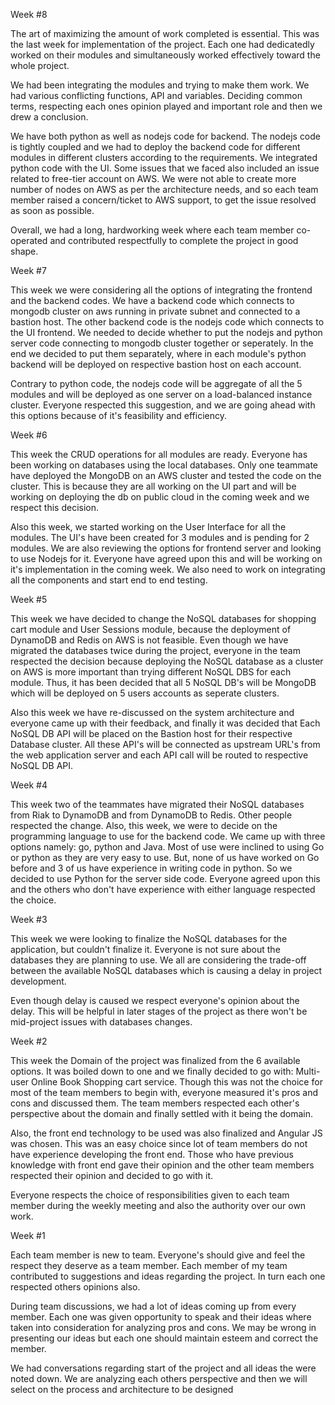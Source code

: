 Week #8

The art of maximizing the amount of work completed is essential. This was the last week for implementation of the project. Each one had dedicatedly worked on their modules and simultaneously worked effectively toward the whole project. 

We had been integrating the modules and trying to make them work. We had various conflicting functions, API and variables. Deciding common terms, respecting each ones opinion played and important role and then we drew a conclusion. 

We have both python as well as nodejs code for backend. The nodejs code is tightly coupled and we had to deploy the backend code for different modules in different clusters according to the requirements. We integrated python code with the UI. Some issues that we faced also included an issue related to free-tier account on AWS. We were not able to create more number of nodes on AWS as per the architecture needs, and so each team member raised a concern/ticket to AWS support, to get the issue resolved as soon as possible.

Overall, we had a long, hardworking week where each team member co-operated and contributed respectfully to complete the project in good shape.

Week #7

This week we were considering all the options of integrating the frontend and the backend codes. We have a backend code which connects to mongodb cluster on aws running in private subnet and connected to a bastion host. The other backend code is the nodejs code which connects to the UI frontend.
We needed to decide whether to put the nodejs and python server code connecting to mongodb cluster together or seperately. In the end we decided to put them separately, where in each module's python backend will be deployed on respective bastion host on each account.

Contrary to python code, the nodejs code will be aggregate of all the 5 modules and will be deployed as one server on a load-balanced instance cluster. Everyone respected this suggestion, and we are going ahead with this options because of it's feasibility and efficiency.

Week #6

This week the CRUD operations for all modules are ready. Everyone has been working on databases using the local databases. Only one teammate have deployed the MongoDB on an AWS cluster and tested the code on the cluster. This is because they are all working on the UI part and will be working on deploying the db on public cloud in the coming week and we respect this decision. 

Also this week, we started working on the User Interface for all the modules. The UI's have been created for 3 modules and is pending for 2 modules. We are also reviewing the options for frontend server and looking to use Nodejs for it. Everyone have agreed upon this and will be working on it's implementation in the coming week. We also need to work on integrating all the components and start end to end testing.

Week #5

This week we have decided to change the NoSQL databases for shopping cart module and User Sessions module, because the deployment of DynamoDB and Redis on AWS is not feasible. Even though we have migrated the databases twice during the project, everyone in the team respected the decision because deploying the NoSQL database as a cluster on AWS is more important than trying different NoSQL DBS for each module. Thus, it has been decided that all 5 NoSQL DB's will be MongoDB which will be deployed on 5 users accounts as seperate clusters.

Also this week we have re-discussed on the system architecture and everyone came up with their feedback, and finally it was decided that Each NoSQL DB API will be placed on the Bastion host for their respective Database cluster. All these API's will be connected as upstream URL's from the web application server and each API call will be routed to respective NoSQL DB API.


Week #4

This week two of the teammates have migrated their NoSQL databases from Riak to DynamoDB and from DynamoDB to Redis. Other people respected the change. Also, this week, we were to decide on the programming language to use for the backend code. We came up with three options namely: go, python and Java. Most of use were inclined to using Go or python as they are very easy to use. But, none of us have worked on Go before and 3 of us have experience in writing code in python. So we decided to use Python for the server side code. Everyone agreed upon this and the others who don't have experience with either language respected the choice. 

Week #3

This week we were looking to finalize the NoSQL databases for the application, but couldn't finalize it. Everyone is not sure about the databases they are planning to use. We all are considering the trade-off between the available NoSQL databases which is causing a delay in project development.

Even though delay is caused we respect everyone's opinion about the delay. This will be helpful in later stages of the project as there won't be mid-project issues with databases changes.

Week #2

This week the Domain of the project was finalized from the 6 available options. It was boiled down to one and we finally decided to go with: Multi-user Online Book Shopping cart service. Though this was not the choice for most of the team members to begin with, everyone measured it's pros and cons and discussed them. The team members respected each other's perspective about the domain and finally settled with it being the domain.

Also, the front end technology to be used was also finalized and Angular JS was chosen. This was an easy choice since lot of team members do not have experience developing the front end. Those who have previous knowledge with front end gave their opinion and the other team members respected their opinion and decided to go with it.

Everyone respects the choice of responsibilities given to each team member during the weekly meeting and also the authority over our own work.

Week #1

Each team member is new to team. Everyone's should give and feel the respect they deserve as a team member. Each member of my team contributed to suggestions and ideas regarding the project. In turn each one respected others opinions also.

During team discussions, we had a lot of ideas coming up from every member. Each one was given opportunity to speak and their ideas where taken into consideration for analyzing pros and cons. We may be wrong in presenting our ideas but each one should maintain esteem and correct the member.

We had conversations regarding start of the project and all ideas the were noted down. We are analyzing each others perspective and then we will select on the process and architecture to be designed

